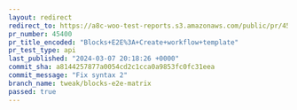 ```yaml
---
layout: redirect
redirect_to: https://a8c-woo-test-reports.s3.amazonaws.com/public/pr/45400/api/index.html
pr_number: 45400
pr_title_encoded: "Blocks+E2E%3A+Create+workflow+template"
pr_test_type: api
last_published: "2024-03-07 20:18:26 +0000"
commit_sha: a8144257877a0054cd2c1cca0a9853fc0fc31eea
commit_message: "Fix syntax 2"
branch_name: tweak/blocks-e2e-matrix
passed: true
---
```

